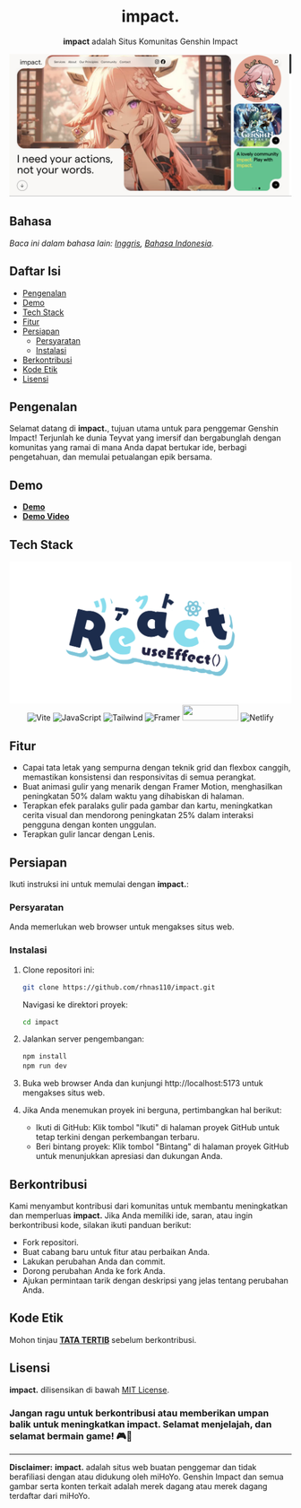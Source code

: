 <div align=center>

<h1>impact.</h1>

**impact** adalah Situs Komunitas Genshin Impact

![Pratinjau impact.](/src/assets/preview.png)

</div>

## Bahasa

_Baca ini dalam bahasa lain: [Inggris](README.md), [Bahasa Indonesia](README.id.md)._

## Daftar Isi

- [Pengenalan](#pengenalan)
- [Demo](#demo)
- [Tech Stack](#tech-stack)
- [Fitur](#fitur)
- [Persiapan](#persiapan)
  - [Persyaratan](#persyaratan)
  - [Instalasi](#instalasi)
- [Berkontribusi](#berkontribusi)
- [Kode Etik](#kode-etik)
- [Lisensi](#lisensi)

## Pengenalan

Selamat datang di **impact.**, tujuan utama untuk para penggemar Genshin Impact! Terjunlah ke dunia Teyvat yang imersif dan bergabunglah dengan komunitas yang ramai di mana Anda dapat bertukar ide, berbagi pengetahuan, dan memulai petualangan epik bersama.

## Demo

- **[Demo]**
- **[Demo Video]**

## Tech Stack

<div align=center>

![React](https://raw.githubusercontent.com/Crysta1221/tech_logos/main/react/react.png)
![Vite](https://img.shields.io/badge/vite-%23646CFF.svg?style=for-the-badge&logo=vite&logoColor=white)
![JavaScript](https://img.shields.io/badge/-JavaScript-F7DF1E?style=for-the-badge&logo=javascript&logoColor=black)
![Tailwind](https://img.shields.io/badge/Tailwind_CSS-38B2AC?style=for-the-badge&logo=tailwind-css&logoColor=white)
![Framer](https://img.shields.io/badge/Framer-black?style=for-the-badge&logo=framer&logoColor=blue)
[<img src="https://assets.darkroom.engineering/lenis/header.png" width=100 height=28>](https://lenis.darkroom.engineering/)
![Netlify](https://img.shields.io/badge/netlify-%23000000.svg?style=for-the-badge&logo=netlify&logoColor=#00C7B7)

</div>

## Fitur

- Capai tata letak yang sempurna dengan teknik grid dan flexbox canggih, memastikan konsistensi dan responsivitas di semua perangkat.
- Buat animasi gulir yang menarik dengan Framer Motion, menghasilkan peningkatan 50% dalam waktu yang dihabiskan di halaman.
- Terapkan efek paralaks gulir pada gambar dan kartu, meningkatkan cerita visual dan mendorong peningkatan 25% dalam interaksi pengguna dengan konten unggulan.
- Terapkan gulir lancar dengan Lenis.

## Persiapan

Ikuti instruksi ini untuk memulai dengan **impact.**:

### Persyaratan

Anda memerlukan web browser untuk mengakses situs web.

### Instalasi

1. Clone repositori ini:

   ```bash
   git clone https://github.com/rhnas110/impact.git
   ```

   Navigasi ke direktori proyek:

   ```bash
   cd impact
   ```

2. Jalankan server pengembangan:
   ```bash
   npm install
   npm run dev
   ```
3. Buka web browser Anda dan kunjungi http://localhost:5173 untuk mengakses situs web.
4. Jika Anda menemukan proyek ini berguna, pertimbangkan hal berikut:
   - Ikuti di GitHub: Klik tombol "Ikuti" di halaman proyek GitHub untuk tetap terkini dengan perkembangan terbaru.
   - Beri bintang proyek: Klik tombol "Bintang" di halaman proyek GitHub untuk menunjukkan apresiasi dan dukungan Anda.

## Berkontribusi

Kami menyambut kontribusi dari komunitas untuk membantu meningkatkan dan memperluas **impact.** Jika Anda memiliki ide, saran, atau ingin berkontribusi kode, silakan ikuti panduan berikut:

- Fork repositori.
- Buat cabang baru untuk fitur atau perbaikan Anda.
- Lakukan perubahan Anda dan commit.
- Dorong perubahan Anda ke fork Anda.
- Ajukan permintaan tarik dengan deskripsi yang jelas tentang perubahan Anda.

## Kode Etik

Mohon tinjau **[TATA TERTIB](CODE_OF_CONDUCT.md)** sebelum berkontribusi.

## Lisensi

**impact.** dilisensikan di bawah [MIT License](LICENSE).

### Jangan ragu untuk berkontribusi atau memberikan umpan balik untuk meningkatkan impact. Selamat menjelajah, dan selamat bermain game! 🎮🌟

<hr>

**Disclaimer:** **impact.** adalah situs web buatan penggemar dan tidak berafiliasi dengan atau didukung oleh miHoYo. Genshin Impact dan semua gambar serta konten terkait adalah merek dagang atau merek dagang terdaftar dari miHoYo.

[comment]: <> (LINK VARIABLE)
[demo]: https://im-pact.netlify.app/
[demo video]: https://drive.google.com/file/d/1iVZ95E4myDh9SoLl4bywBlLy2GpmnuFT/view?usp=sharing
